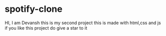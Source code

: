 # spotify-clone
HI, I am Devansh
this is my second project this is made with html,css and js if you like this project do give a star to it 

